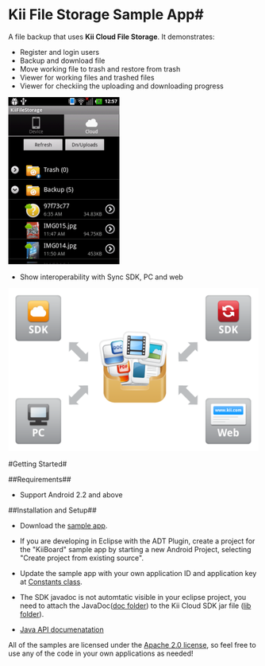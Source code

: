 # Kii File Storage Sample App#

A file backup that uses **Kii Cloud File Storage**. It demonstrates:

- Register and login users
- Backup and download file
- Move working file to trash and restore from trash 
- Viewer for working files and trashed files
- Viewer for checkiing the uploading and downloading progress

![Screen shots](https://github.com/kii-dev-jenkins/KiiFileStorageSampleApp/raw/master/doc/screen_shots.png)

- Show interoperability with Sync SDK, PC and web

![interoperability with sync SDK, PC and web](https://github.com/kii-dev-jenkins/KiiFileStorageSampleApp/raw/master/doc/Interoperability.png)


#Getting Started#

##Requirements##
- Support Android 2.2 and above


##Installation and Setup##

- Download the [sample app](https://github.com/kii-dev-jenkins/KiiFileStorageSampleApp/zipball/master).

- If you are developing in Eclipse with the ADT Plugin, create a project for the "KiiBoard" sample app by starting a new Android Project, selecting "Create project from existing source".

- Update the sample app with your own application ID and application key at [Constants class](https://github.com/kii-dev-jenkins/KiiFileStorageSampleApp/blob/master/src/com/kii/cloud/engine/Constants.java).


- The SDK javadoc is not automtatic visible in your eclipse project, you need to attach the JavaDoc([doc folder](https://github.com/kii-dev-jenkins/KiiFileStorageSampleApp/tree/master/doc)) to the Kii Cloud SDK jar file ([lib folder](https://github.com/kii-dev-jenkins/KiiFileStorageSampleApp/tree/master/libs)). 

- [Java API documenatation](http://static.kii.com/devportal/production/docs/storage/)

All of the samples are licensed under the [Apache 2.0 license](http://www.apache.org/licenses/LICENSE-2.0), so feel free to use any of the code in your own applications as needed!
